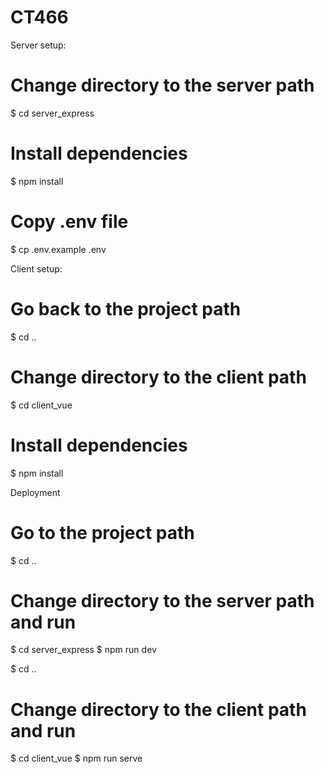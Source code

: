# CT466
Server setup:
# Change directory to the server path
$ cd server_express

# Install dependencies
$ npm install

# Copy .env file
$ cp .env.example .env

Client setup:
# Go back to the project path
$ cd ..

# Change directory to the client path
$ cd client_vue

# Install dependencies
$ npm install

Deployment
# Go to the project path
$ cd ..

# Change directory to the server path and run
$ cd server_express
$ npm run dev

$ cd ..

# Change directory to the client path and run
$ cd client_vue
$ npm run serve
